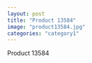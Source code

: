 ```yaml
---
layout: post
title: "Product 13584"
image: "product13584.jpg"
categories: "category1"
---
```

Product 13584
